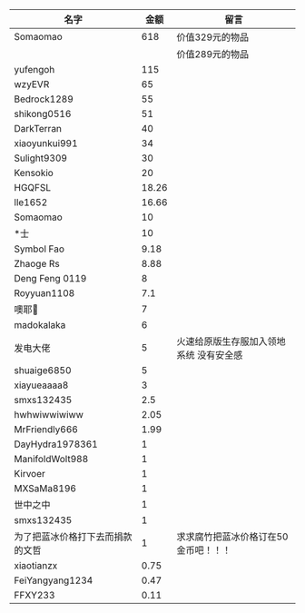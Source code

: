 |名字|金额|留言|
|----|----|----|
Somaomao|618|价值329元的物品
|||价值289元的物品
yufengoh|115
wzyEVR|65
Bedrock1289|55
shikong0516|51
DarkTerran|40
xiaoyunkui991|34
Sulight9309|30
Kensokio|20
HGQFSL|18.26
lle1652|16.66
Somaomao|10
*士|10
Symbol Fao|9.18
Zhaoge Rs|8.88
Deng Feng 0119|8
Royyuan1108|7.1
噢耶👻|7
madokalaka|6
发电大佬|5|火速给原版生存服加入领地系统 没有安全感
shuaige6850|5
xiayueaaaa8|3
smxs132435|2.5
hwhwiwwiwiww|2.05
MrFriendly666|1.99
DayHydra1978361|1
ManifoldWolt988|1
Kirvoer|1
MXSaMa8196|1
世中之中|1
smxs132435|1
为了把蓝冰价格打下去而捐款的文哲|1|求求腐竹把蓝冰价格订在50金币吧！！！
xiaotianzx|0.75
FeiYangyang1234|0.47
FFXY233|0.11